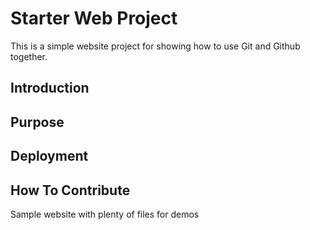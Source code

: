 # Starter Web Project

This is a simple website project for showing how to use Git and Github together.

## Introduction

## Purpose

## Deployment

## How To Contribute

Sample website with plenty of files for demos
